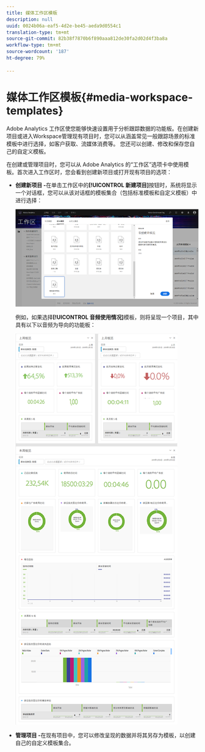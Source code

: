 ```yaml
---
title: 媒体工作区模板
description: null
uuid: 0024b06a-eaf5-4d2e-be45-aeda9d0554c1
translation-type: tm+mt
source-git-commit: 82b38f7870b6f890aaa812de30fa2d02d4f3ba8a
workflow-type: tm+mt
source-wordcount: '187'
ht-degree: 79%

---
```



# 媒体工作区模板{#media-workspace-templates}

Adobe Analytics 工作区使您能够快速设置用于分析跟踪数据的功能板。在创建新项目或进入Workspace管理现有项目时，您可以从涵盖常见一般跟踪场景的标准模板中进行选择，如客户获取、流媒体消费等。 您还可以创建、修改和保存您自己的自定义模板。

在创建或管理项目时，您可以从 Adobe Analytics 的“工作区”选项卡中使用模板。首次进入工作区时，您会看到创建新项目或打开现有项目的选项：

* **创建新项目 -**&#x200B;在单击工作区中的&#x200B;**[!UICONTROL 新建项目]**&#x200B;按钮时，系统将显示一个对话框，您可以从该对话框的模板集合（包括标准模板和自定义模板）中进行选择：

   ![](assets/all-templates-audio.png)

   例如，如果选择&#x200B;**[!UICONTROL 音频使用情况]**&#x200B;模板，则将呈现一个项目，其中具有以下以音频为导向的功能板：

   ![](assets/aa-workspace.png)

* **管理项目 -**&#x200B;在现有项目中，您可以修改呈现的数据并将其另存为模板，以创建自己的自定义模板集合。
